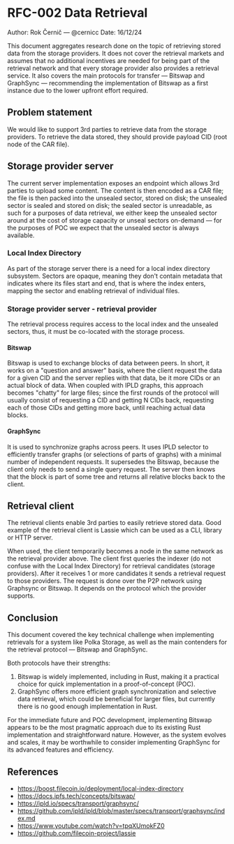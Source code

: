 # RFC-002 Data Retrieval

Author: Rok Černič — @cernicc
Date: 16/12/24

This document aggregates research done on the topic of retrieving stored data
from the storage providers. It does not cover the retrieval markets and assumes
that no additional incentives are needed for being part of the retrieval network
and that every storage provider also provides a retrieval service. It also
covers the main protocols for transfer — Bitswap and GraphSync — recommending
the implementation of Bitswap as a first instance due to the lower upfront
effort required.

## Problem statement

We would like to support 3rd parties to retrieve data from the storage
providers. To retrieve the data stored, they should provide payload CID (root
node of the CAR file).

## Storage provider server

The current server implementation exposes an endpoint which allows 3rd parties
to upload some content. The content is then encoded as a CAR file; the file is
then packed into the unsealed sector, stored on disk; the unsealed sector is
sealed and stored on disk; the sealed sector is unreadable, as such for a
purposes of data retrieval, we either keep the unsealed sector around at the
cost of storage capacity or unseal sectors on-demand — for the purposes of POC
we expect that the unsealed sector is always available.

### Local Index Directory

As part of the storage server there is a need for a local index directory
subsystem. Sectors are opaque, meaning they don't contain metadata that
indicates where its files start and end, that is where the index enters, mapping
the sector and enabling retrieval of individual files.

### Storage provider server - retrieval provider

The retrieval process requires access to the local index and the unsealed
sectors, thus, it must be co-located with the storage process.

#### Bitswap

Bitswap is used to exchange blocks of data between peers. In short, it works on
a "question and answer" basis, where the client request the data for a given CID
and the server replies with that data, be it more CIDs or an actual block of
data. When coupled with IPLD graphs, this approach becomes "chatty" for large
files; since the first rounds of the protocol will usually consist of requesting
a CID and getting N CIDs back, requesting each of those CIDs and getting more
back, until reaching actual data blocks.

#### GraphSync

It is used to synchronize graphs across peers. It uses IPLD selector to
efficiently transfer graphs (or selections of parts of graphs) with a minimal
number of independent requests. It supersedes the Bitswap, because the client
only needs to send a single query request. The server then knows that the block
is part of some tree and returns all relative blocks back to the client.

## Retrieval client

The retrieval clients enable 3rd parties to easily retrieve stored data. Good
example of the retrieval client is Lassie which can be used as a CLI, library or
HTTP server.

When used, the client temporarily becomes a node in the same network as the
retrieval provider above. The client first queries the indexer (do not confuse
with the Local Index Directory) for retrieval candidates (storage providers).
After it receives 1 or more candidates it sends a retrieval request to those
providers. The request is done over the P2P network using Graphsync or Bitswap.
It depends on the protocol which the provider supports.

## Conclusion

This document covered the key technical challenge when implementing retrievals
for a system like Polka Storage, as well as the main contenders for the
retrieval protocol — Bitswap and GraphSync.

Both protocols have their strengths:

1. Bitswap is widely implemented, including in Rust, making it a practical
   choice for quick implementation in a proof-of-concept (POC).
2. GraphSync offers more efficient graph synchronization and selective data
   retrieval, which could be beneficial for larger files, but currently there is
   no good enough implementation in Rust.

For the immediate future and POC development, implementing Bitswap appears to be
the most pragmatic approach due to its existing Rust implementation and
straightforward nature. However, as the system evolves and scales, it may be
worthwhile to consider implementing GraphSync for its advanced features and
efficiency.

## References

- https://boost.filecoin.io/deployment/local-index-directory
- https://docs.ipfs.tech/concepts/bitswap/
- https://ipld.io/specs/transport/graphsync/
- https://github.com/ipld/ipld/blob/master/specs/transport/graphsync/index.md
- https://www.youtube.com/watch?v=tpqXUmokFZ0
- https://github.com/filecoin-project/lassie
